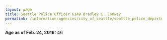 ```yaml
---
layout: page
title: Seattle Police Officer 6149 Bradley C. Conway
permalink: /information/agencies/city_of_seattle/seattle_police_department/copbook/6149/
---
```


**Age as of Feb. 24, 2016:** 46
